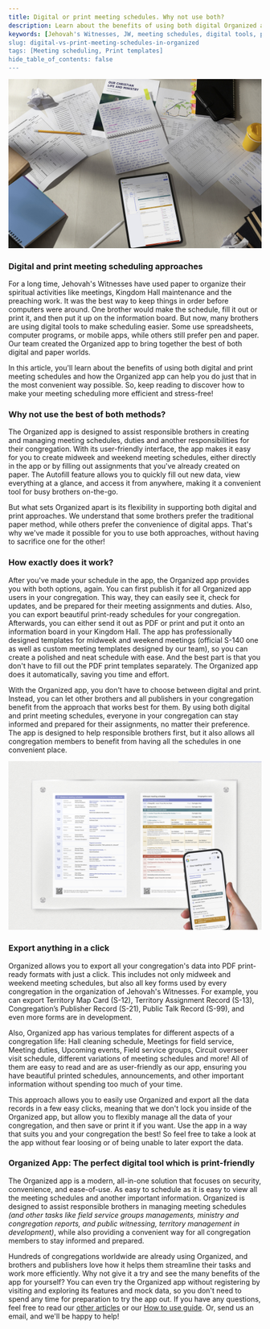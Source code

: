 ```yaml
---
title: Digital or print meeting schedules. Why not use both?
description: Learn about the benefits of using both digital Organized app and print meeting schedules for your Jehovah's Witnesses congregation. Discover how the Organized app can help you create and publish schedules in the most convenient way possible.
keywords: [Jehovah's Witnesses, JW, meeting schedules, digital tools, print schedules, organized app, convenient jw app, stress-free scheduling, digital theocratic tools, print schedules, jw print templates, Organized app]
slug: digital-vs-print-meeting-schedules-in-organized
tags: [Meeting scheduling, Print templates]
hide_table_of_contents: false
---
```


![Digital and print templates made in one click with the Organized app](./images/congregation-forms-and-templates-from-organized-app.jpg)

### Digital and print meeting scheduling approaches

For a long time, Jehovah's Witnesses have used paper to organize their spiritual activities like meetings, Kingdom Hall maintenance and the preaching work. It was the best way to keep things in order before computers were around. One brother would make the schedule, fill it out or print it, and then put it up on the information board. But now, many brothers are using digital tools to make scheduling easier. Some use spreadsheets, computer programs, or mobile apps, while others still prefer pen and paper. Our team created the Organized app to bring together the best of both digital and paper worlds.

In this article, you'll learn about the benefits of using both digital and print meeting schedules and how the Organized app can help you do just that in the most convenient way possible. So, keep reading to discover how to make your meeting scheduling more efficient and stress-free!

<!-- truncate -->

### Why not use the best of both methods?

The Organized app is designed to assist responsible brothers in creating and managing meeting schedules, duties and another responsibilities for their congregation. With its user-friendly interface, the app makes it easy for you to create midweek and weekend meeting schedules, either directly in the app or by filling out assignments that you've already created on paper. The Autofill feature allows you to quickly fill out new data, view everything at a glance, and access it from anywhere, making it a convenient tool for busy brothers on-the-go.

But what sets Organized apart is its flexibility in supporting both digital and print approaches. We understand that some brothers prefer the traditional paper method, while others prefer the convenience of digital apps. That's why we've made it possible for you to use both approaches, without having to sacrifice one for the other!

### How exactly does it work?

After you've made your schedule in the app, the Organized app provides you with both options, again. You can first publish it for all Organized app users in your congregation. This way, they can easily see it, check for updates, and be prepared for their meeting assignments and duties. Also, you can export beautiful print-ready schedules for your congregation. Afterwards, you can either send it out as PDF or print and put it onto an information board in your Kingdom Hall. The app has professionally designed templates for midweek and weekend meetings (official S-140 one as well as custom meeting templates designed by our team), so you can create a polished and neat schedule with ease. And the best part is that you don't have to fill out the PDF print templates separately. The Organized app does it automatically, saving you time and effort.

With the Organized app, you don't have to choose between digital and print. Instead, you can let other brothers and all publishers in your congregation benefit from the approach that works best for them. By using both digital and print meeting schedules, everyone in your congregation can stay informed and prepared for their assignments, no matter their preference. The app is designed to help responsible brothers first, but it also allows all congregation members to benefit from having all the schedules in one convenient place.

![JW meeting scheduling with easy print templates export](./images/schedules-print-and-digital.jpg)

### Export anything in a click

Organized allows you to export all your congregation's data into PDF print-ready formats with just a click. This includes not only midweek and weekend meeting schedules, but also all key forms used by every congregation in the organization of Jehovah's Witnesses. For example, you can export Territory Map Card (S-12), Territory Assignment Record (S-13), Congregation’s Publisher Record (S-21), Public Talk Record (S-99), and even more forms are in development. 

Also, Organized app has various templates for different aspects of a congregation life: Hall cleaning schedule, Meetings for field service, Meeting duties, Upcoming events, Field service groups, Circuit overseer visit schedule, different variations of meeting schedules and more! All of them are easy to read and are as user-friendly as our app, ensuring you have beautiful printed schedules, announcements, and other important information without spending too much of your time.

This approach allows you to easily use Organized and export all the data records in a few easy clicks, meaning that we don't lock you inside of the Organized app, but allow you to flexibly manage all the data of your congregation, and then save or print it if you want. Use the app in a way that suits you and your congregation the best! So feel free to take a look at the app without fear loosing or of being unable to later export the data.

### Organized App: The perfect digital tool which is print-friendly

The Organized app is a modern, all-in-one solution that focuses on security, convenience, and ease-of-use. As easy to schedule as it is easy to view all the meeting schedules and another important information. Organized is designed to assist responsible brothers in managing meeting schedules _(and other tasks like field service groups managements, ministry and congregation reports, and public witnessing, territory management in development)_, while also providing a convenient way for all congregation members to stay informed and prepared. 

Hundreds of congregations worldwide are already using Organized, and brothers and publishers love how it helps them streamline their tasks and work more efficiently. Why not give it a try and see the many benefits of the app for yourself? You can even try the Organized app without registering by visiting and exploring its features and mock data, so you don't need to spend any time for preparation to try the app out. If you have any questions, feel free to read our [other articles](https://guide.organized-app.com/blog) or our [How to use guide](https://guide.organized-app.com/). Or, send us an email, and we'll be happy to help!